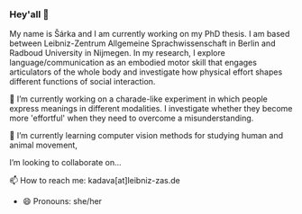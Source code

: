 ### Hey'all 👋

My name is Šárka and I am currently working on my PhD thesis. I am based between Leibniz-Zentrum Allgemeine Sprachwissenschaft in Berlin and Radboud University in Nijmegen. In my research, I explore language/communication as an embodied motor skill that engages articulators of the whole body and investigate how physical effort shapes different functions of social interaction.

🔭 I’m currently working on a charade-like experiment in which people express meanings in different modalities. I investigate whether they become more 'effortful' when they need to overcome a misunderstanding.

🌱 I’m currently learning computer vision methods for studying human and animal movement,  

I’m looking to collaborate on...

  
📫 How to reach me: kadava[at]leibniz-zas.de
- 😄 Pronouns: she/her
